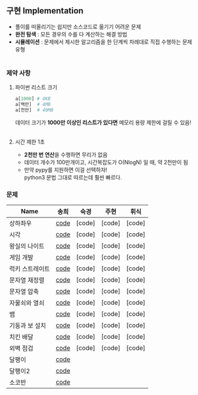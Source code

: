 ## 구현 Implementation

- 풀이를 떠올리기는 쉽지만 소스코드로 옮기기 어려운 문제
- **완전 탐색** : 모든 경우의 수를 다 계산하는 해결 방법
- **시뮬레이션** : 문제에서 제시한 알고리즘을 한 단계씩 차례대로 직접 수행하는 문제 유형
<br><br>

### 제약 사항
1. 파이썬 리스트 크기
    
    ```python
    a[1000] # 4KB
    a[백만]  # 4MB
    a[천만]  # 40MB
    ```
    
    데이터 크기가 **1000만 이상인 리스트가 있다면** 메모리 용량 제한에 걸릴 수 있음!
    <br><br>
    
2. 시간 제한 1초
    - **2천만 번 연산**을 수행하면 무리가 없음
    - 데이터 개수가 100만개이고, 시간복잡도가 O(NlogN) 일 때, 약 2천만이 됨
    - 만약 pypy를 지원하면 이걸 선택하자!
      <br> python3 문법 그대로 따르는데 훨씬 빠르다.


### 문제

| Name           |    송희    |     숙경    |    주현     |     휘식      |
| -------------- | --------- | --------- |--------- |--------- |
| 상하좌우          |  [code](https://github.com/songhee-lee/2023-python-coding-test/blob/main/2.%20Implementation/songhee/1%20-%20%EC%83%81%ED%95%98%EC%A2%8C%EC%9A%B0.py)  |  [code] | [code]  | [code]  |
| 시각             |  [code](https://github.com/songhee-lee/2023-python-coding-test/blob/main/2.%20Implementation/songhee/2%20-%20%EC%8B%9C%EA%B0%81.py)  |  [code] | [code]  | [code]  |
| 왕실의 나이트      |  [code](https://github.com/songhee-lee/2023-python-coding-test/blob/main/2.%20Implementation/songhee/3%20-%20%EC%99%95%EC%8B%A4%EC%9D%98%20%EB%82%98%EC%9D%B4%ED%8A%B8.py)  |  [code] | [code]  | [code]  |
| 게임 개발         |  [code](https://github.com/songhee-lee/2023-python-coding-test/blob/main/2.%20Implementation/songhee/4%20-%20%EA%B2%8C%EC%9E%84%20%EA%B0%9C%EB%B0%9C.py)  |  [code] | [code]  | [code]  |
| 럭키 스트레이트     |  [code](https://github.com/songhee-lee/2023-python-coding-test/blob/main/2.%20Implementation/songhee/5%20-%20%EB%9F%AD%ED%82%A4%20%EC%8A%A4%ED%8A%B8%EB%A0%88%EC%9D%B4%ED%8A%B8.py)  |  [code] | [code]  | [code]  |
| 문자열 재정렬       |  [code](https://github.com/songhee-lee/2023-python-coding-test/blob/main/2.%20Implementation/songhee/6%20-%20%EB%AC%B8%EC%9E%90%EC%97%B4%20%EC%9E%AC%EC%A0%95%EB%A0%AC.py)  |  [code] | [code]  | [code]  |
| 문자열 압축        |  [code](https://github.com/songhee-lee/2023-python-coding-test/blob/main/2.%20Implementation/songhee/7%20-%20%EB%AC%B8%EC%9E%90%EC%97%B4%20%EC%95%95%EC%B6%95.py)  |  [code] | [code]  | [code]  |
| 자물쇠와 열쇠       |  [code](https://github.com/songhee-lee/2023-python-coding-test/blob/main/2.%20Implementation/songhee/8%20-%20%EC%9E%90%EB%AC%BC%EC%87%A0%EC%99%80%20%EC%97%B4%EC%87%A0.py)  |  [code] | [code]  | [code]  |
| 뱀               |  [code](https://github.com/songhee-lee/2023-python-coding-test/blob/main/2.%20Implementation/songhee/9%20-%20%EB%B1%80.py)  |  [code] | [code]  | [code]  |
| 기둥과 보 설치      |  [code](https://github.com/songhee-lee/2023-python-coding-test/blob/main/2.%20Implementation/songhee/10%20-%20%EA%B8%B0%EB%91%A5%EA%B3%BC%20%EB%B3%B4%20%EC%84%A4%EC%B9%98.py)  |  [code] | [code]  | [code]  |
| 치킨 배달          |  [code](https://github.com/songhee-lee/2023-python-coding-test/blob/main/2.%20Implementation/songhee/11%20-%20%EC%B9%98%ED%82%A8%20%EB%B0%B0%EB%8B%AC.py)  |  [code] | [code]  | [code]  |
| 외벽 점검         |  [code](https://github.com/songhee-lee/2023-python-coding-test/blob/main/2.%20Implementation/songhee/12%20-%20%EC%99%B8%EB%B2%BD%20%EC%A0%90%EA%B2%80.py)  |  [code] | [code]  | [code]  |
|  달팽이             |  [code](https://github.com/songhee-lee/2023-python-coding-test/blob/main/2.%20Implementation/songhee/%EB%8B%AC%ED%8C%BD%EC%9D%B4%201913.py)  |          |        |           |
|  달팽이2            |  [code](https://github.com/songhee-lee/2023-python-coding-test/blob/main/2.%20Implementation/songhee/%EB%8B%AC%ED%8C%BD%EC%9D%B42%201952.py)  |          |        |           |
|  소코반             |  [code](https://github.com/songhee-lee/2023-python-coding-test/blob/main/2.%20Implementation/songhee/%EC%86%8C%EC%BD%94%EB%B0%98%204577.py) |          |        |           | 
